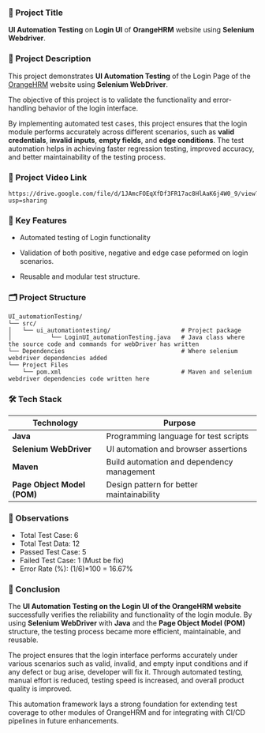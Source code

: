 ### 💼 Project Title

**UI Automation Testing** on **Login UI** of **OrangeHRM** website using **Selenium Webdriver**.

### 📝 Project Description

This project demonstrates **UI Automation Testing** of the Login Page of the [OrangeHRM](https://opensource-demo.orangehrmlive.com/web/index.php/auth/login) website using **Selenium WebDriver**.

The objective of this project is to validate the functionality and error-handling behavior of the login interface. 

By implementing automated test cases, this project ensures that the login module performs accurately across different scenarios, such as **valid credentials**, **invalid inputs**, **empty fields**, and **edge conditions**. The test automation helps in achieving faster regression testing, improved accuracy, and better maintainability of the testing process.

### 🎥 Project Video Link

```
https://drive.google.com/file/d/1JAmcFOEqXfDf3FR17ac8HlAaK6j4W0_9/view?usp=sharing
```

### 🚀 Key Features

- Automated testing of Login functionality

- Validation of both positive, negative and edge case peformed on login scenarios.

- Reusable and modular test structure.

### 🗂️ Project Structure

```
UI_automationTesting/  
└── src/    
│   └── ui_automationtesting/                    # Project package  
│           └── LoginUI_automationTesting.java   # Java class where the source code and commands for webDriver has written   
└── Dependencies                                 # Where selenium webdriver dependencies added  
└── Project Files  
    └── pom.xml                                  # Maven and selenium webdriver dependencies code written here
```

### 🛠️ Tech Stack

| **Technology**                  | **Purpose**                            |
| --------------------------- | ------------------------------------------ |
| **Java**                    | Programming language for test scripts      |
| **Selenium WebDriver**      | UI automation and browser assertions        |
| **Maven**                   | Build automation and dependency management |
| **Page Object Model (POM)** | Design pattern for better maintainability  |

### 🔎 Observations

- Total Test Case: 6
- Total Test Data: 12
- Passed Test Case: 5
- Failed Test Case: 1 (Must be fix)
- Error Rate (%): (1/6)*100 = 16.67%

### 🏁 Conclusion

The **UI Automation Testing on the Login UI of the OrangeHRM website** successfully verifies the reliability and functionality of the login module. By using **Selenium WebDriver** with **Java** and the **Page Object Model (POM)** structure, the testing process became more efficient, maintainable, and reusable. 

The project ensures that the login interface performs accurately under various scenarios such as valid, invalid, and empty input conditions and if any defect or bug arise, developer will fix it. Through automated testing, manual effort is reduced, testing speed is increased, and overall product quality is improved.

This automation framework lays a strong foundation for extending test coverage to other modules of OrangeHRM and for integrating with CI/CD pipelines in future enhancements.



